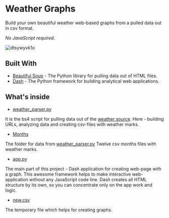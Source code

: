 # Weather Graphs
Build your own beautiful weather web-based graphs from a pulled data out in csv format.

 *No JavaScript required.*

![dtsywyvk1o](https://user-images.githubusercontent.com/32354154/36121881-9ed00a34-1058-11e8-9688-633156692c15.gif)

## Built With

* [Beautiful Soup](https://www.crummy.com/software/BeautifulSoup/bs4/doc/) - The Python library for pulling data out of HTML files.
* [Dash](https://plot.ly/products/dash/) - The Python framework for building analytical web applications.

## What's inside

* [weather_parser.py](https://github.com/kissChriss/weather_graph/blob/master/weather_parser.py) 

It is the bs4 script for pulling data out of the [weather source](https://www.gismeteo.ru/weather-sankt-peterburg-4079/). 
Here - building URLs, analyzing data and creating csv-files with weather marks.

* [Months](https://github.com/kissChriss/weather_graph/tree/master/Months) 

The folder for data from [weather_parser.py](https://github.com/kissChriss/weather_graph/blob/master/weather_parser.py) 
Twelve csv months files with weather marks.

* [app.py](https://github.com/kissChriss/weather_graph/blob/master/app.py) 

The main part of this project - Dash application for creating web-page with a graph. This awesome framework helps to make interactive web-application without any JavaScript code line. Dash creates all HTML structure by its own, so you can concentrate only on the app work and logic.
 
* [new.csv](https://github.com/kissChriss/weather_graph/blob/master/new.csv)  

The temporary file which helps for creating graphs.
